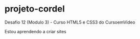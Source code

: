 # projeto-cordel
 Desafio 12 (Modulo 3) - Curso HTML5 e CSS3 do CursoemVideo

Estou aprendendo a criar sites 